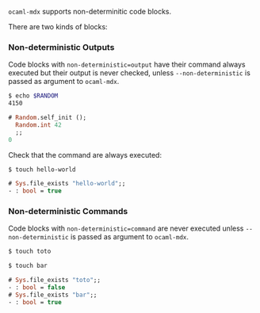 `ocaml-mdx` supports non-determinitic code blocks.

There are two kinds of blocks:

### Non-deterministic Outputs

Code blocks with `non-deterministic=output` have their command always
executed but their output is never checked, unless `--non-deterministic`
is passed as argument to `ocaml-mdx`.


```sh non-deterministic=output
$ echo $RANDOM
4150
```

```ocaml non-deterministic=output
# Random.self_init ();
  Random.int 42
  ;;
0
```

Check that the command are always executed:

```sh non-deterministic=output
$ touch hello-world
```

```ocaml
# Sys.file_exists "hello-world";;
- : bool = true
```

### Non-deterministic Commands

Code blocks with `non-deterministic=command` are never executed unless
`--non-deterministic` is passed as argument to `ocaml-mdx`.

```sh non-deterministic=command
$ touch toto
```

```sh
$ touch bar
```


```ocaml
# Sys.file_exists "toto";;
- : bool = false
# Sys.file_exists "bar";;
- : bool = true
```
